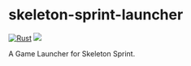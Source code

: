 # skeleton-sprint-launcher
[![Rust](https://github.com/adumbidiot/skeleton-sprint-launcher/workflows/Rust/badge.svg)](https://github.com/adumbidiot/skeleton-sprint-launcher)
[![](https://tokei.rs/b1/github.com/adumbidiot/skeleton-sprint-launcher)](https://github.com/adumbidiot/skeleton-sprint-launcher)

A Game Launcher for Skeleton Sprint.
